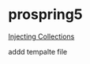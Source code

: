 # prospring5


[Injecting Collections](https://github.com/drkreddy/prospring5/blob/master/src/main/java/com/radi/spring/dependencyInjection/InjectingCollections/README.md)


addd tempalte file